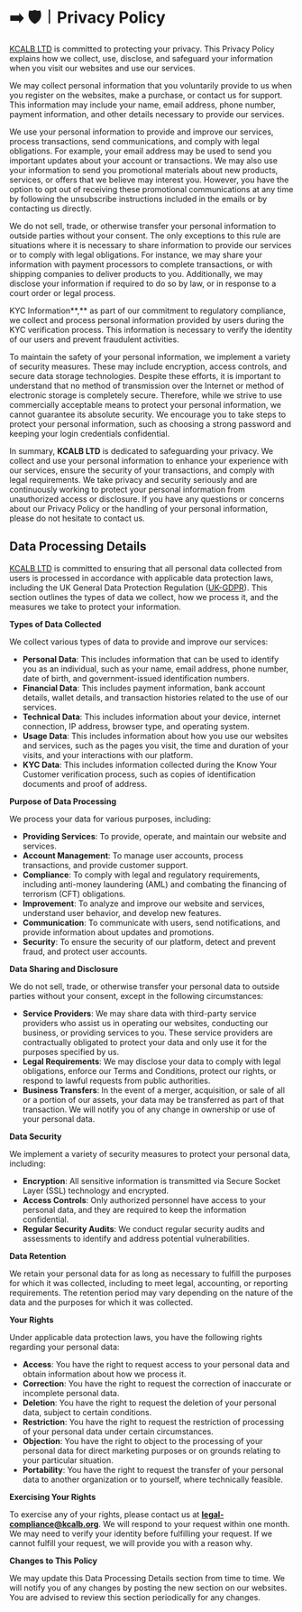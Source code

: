 # ➡️ 🛡️︱Privacy Policy

[KCALB LTD](https://find-and-update.company-information.service.gov.uk/company/14132246) is committed to protecting your privacy. This Privacy Policy explains how we collect, use, disclose, and safeguard your information when you visit our websites and use our services.

We may collect personal information that you voluntarily provide to us when you register on the websites, make a purchase, or contact us for support. This information may include your name, email address, phone number, payment information, and other details necessary to provide our services.

We use your personal information to provide and improve our services, process transactions, send communications, and comply with legal obligations. For example, your email address may be used to send you important updates about your account or transactions. We may also use your information to send you promotional materials about new products, services, or offers that we believe may interest you. However, you have the option to opt out of receiving these promotional communications at any time by following the unsubscribe instructions included in the emails or by contacting us directly.

We do not sell, trade, or otherwise transfer your personal information to outside parties without your consent. The only exceptions to this rule are situations where it is necessary to share information to provide our services or to comply with legal obligations. For instance, we may share your information with payment processors to complete transactions, or with shipping companies to deliver products to you. Additionally, we may disclose your information if required to do so by law, or in response to a court order or legal process.

KYC Information**,** as part of our commitment to regulatory compliance, we collect and process personal information provided by users during the KYC verification process. This information is necessary to verify the identity of our users and prevent fraudulent activities.

To maintain the safety of your personal information, we implement a variety of security measures. These may include encryption, access controls, and secure data storage technologies. Despite these efforts, it is important to understand that no method of transmission over the Internet or method of electronic storage is completely secure. Therefore, while we strive to use commercially acceptable means to protect your personal information, we cannot guarantee its absolute security. We encourage you to take steps to protect your personal information, such as choosing a strong password and keeping your login credentials confidential.

In summary, **KCALB LTD** is dedicated to safeguarding your privacy. We collect and use your personal information to enhance your experience with our services, ensure the security of your transactions, and comply with legal requirements. We take privacy and security seriously and are continuously working to protect your personal information from unauthorized access or disclosure. If you have any questions or concerns about our Privacy Policy or the handling of your personal information, please do not hesitate to contact us.

## Data Processing Details

[KCALB LTD](https://find-and-update.company-information.service.gov.uk/company/14132246) is committed to ensuring that all personal data collected from users is processed in accordance with applicable data protection laws, including the UK General Data Protection Regulation ([UK-GDPR](uk-gdpr.md)). This section outlines the types of data we collect, how we process it, and the measures we take to protect your information.

**Types of Data Collected**

We collect various types of data to provide and improve our services:

* **Personal Data**: This includes information that can be used to identify you as an individual, such as your name, email address, phone number, date of birth, and government-issued identification numbers.
* **Financial Data**: This includes payment information, bank account details, wallet details, and transaction histories related to the use of our services.
* **Technical Data**: This includes information about your device, internet connection, IP address, browser type, and operating system.
* **Usage Data**: This includes information about how you use our websites and services, such as the pages you visit, the time and duration of your visits, and your interactions with our platform.
* **KYC Data**: This includes information collected during the Know Your Customer verification process, such as copies of identification documents and proof of address.

**Purpose of Data Processing**

We process your data for various purposes, including:

* **Providing Services**: To provide, operate, and maintain our website and services.
* **Account Management**: To manage user accounts, process transactions, and provide customer support.
* **Compliance**: To comply with legal and regulatory requirements, including anti-money laundering (AML) and combating the financing of terrorism (CFT) obligations.
* **Improvement**: To analyze and improve our website and services, understand user behavior, and develop new features.
* **Communication**: To communicate with users, send notifications, and provide information about updates and promotions.
* **Security**: To ensure the security of our platform, detect and prevent fraud, and protect user accounts.

**Data Sharing and Disclosure**

We do not sell, trade, or otherwise transfer your personal data to outside parties without your consent, except in the following circumstances:

* **Service Providers**: We may share data with third-party service providers who assist us in operating our websites, conducting our business, or providing services to you. These service providers are contractually obligated to protect your data and only use it for the purposes specified by us.
* **Legal Requirements**: We may disclose your data to comply with legal obligations, enforce our Terms and Conditions, protect our rights, or respond to lawful requests from public authorities.
* **Business Transfers**: In the event of a merger, acquisition, or sale of all or a portion of our assets, your data may be transferred as part of that transaction. We will notify you of any change in ownership or use of your personal data.

**Data Security**

We implement a variety of security measures to protect your personal data, including:

* **Encryption**: All sensitive information is transmitted via Secure Socket Layer (SSL) technology and encrypted.
* **Access Controls**: Only authorized personnel have access to your personal data, and they are required to keep the information confidential.
* **Regular Security Audits**: We conduct regular security audits and assessments to identify and address potential vulnerabilities.

**Data Retention**

We retain your personal data for as long as necessary to fulfill the purposes for which it was collected, including to meet legal, accounting, or reporting requirements. The retention period may vary depending on the nature of the data and the purposes for which it was collected.

**Your Rights**

Under applicable data protection laws, you have the following rights regarding your personal data:

* **Access**: You have the right to request access to your personal data and obtain information about how we process it.
* **Correction**: You have the right to request the correction of inaccurate or incomplete personal data.
* **Deletion**: You have the right to request the deletion of your personal data, subject to certain conditions.
* **Restriction**: You have the right to request the restriction of processing of your personal data under certain circumstances.
* **Objection**: You have the right to object to the processing of your personal data for direct marketing purposes or on grounds relating to your particular situation.
* **Portability**: You have the right to request the transfer of your personal data to another organization or to yourself, where technically feasible.

**Exercising Your Rights**

To exercise any of your rights, please contact us at **legal-compliance@kcalb.org**. We will respond to your request within one month. We may need to verify your identity before fulfilling your request. If we cannot fulfill your request, we will provide you with a reason why.

**Changes to This Policy**

We may update this Data Processing Details section from time to time. We will notify you of any changes by posting the new section on our websites. You are advised to review this section periodically for any changes.
